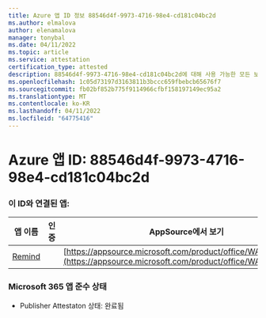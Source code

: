 ```yaml
---
title: Azure 앱 ID 정보 88546d4f-9973-4716-98e4-cd181c04bc2d
ms.author: elmalova
author: elenamalova
manager: tonybal
ms.date: 04/11/2022
ms.topic: article
ms.service: attestation
certification_type: attested
description: 88546d4f-9973-4716-98e4-cd181c04bc2d에 대해 사용 가능한 모든 보안 및 규정 준수 정보입니다.
ms.openlocfilehash: 1c05d73197d3163811b3bccc659fbebcb65676f7
ms.sourcegitcommit: fb02bf852b775f9114966cfbf158197149ec95a2
ms.translationtype: MT
ms.contentlocale: ko-KR
ms.lasthandoff: 04/11/2022
ms.locfileid: "64775416"
---
```

# <a name="azure-app-id-88546d4f-9973-4716-98e4-cd181c04bc2d"></a>Azure 앱 ID: 88546d4f-9973-4716-98e4-cd181c04bc2d


### <a name="apps-associated-with-this-id"></a>이 ID와 연결된 앱:
| **앱 이름** | **인증** | **AppSource에서 보기** |
|--------------|---------------|-----------------------|
| [Remind](../forward/WA200001444.md) |  | [https://appsource.microsoft.com/product/office/WA200001444](https://appsource.microsoft.com/product/office/WA200001444) |

### <a name="microsoft-365-app-compliance-status"></a>Microsoft 365 앱 준수 상태
- Publisher Attestaton 상태: 완료됨
